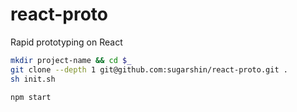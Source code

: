 # react-proto

Rapid prototyping on React

```zsh
mkdir project-name && cd $_
git clone --depth 1 git@github.com:sugarshin/react-proto.git .
sh init.sh
```

```zsh
npm start
```
